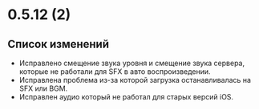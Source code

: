 # 0.5.12 (2)

## Список изменений

- Исправлено смещение звука уровня и смещение звука сервера, которые не работали для SFX в авто воспроизведении.
- Исправлена проблема из-за которой загрузка останавливалась на SFX или BGM.
- Исправлен аудио который не работал для старых версий iOS.
